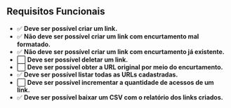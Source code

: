 ## Requisitos Funcionais

- ✅ **Deve ser possível criar um link.**
- ✅ **Não deve ser possível criar um link com encurtamento mal formatado.**
- ✅ **Não deve ser possível criar um link com encurtamento já existente.**
- ⬜ **Deve ser possível deletar um link.**
- ⬜ **Deve ser possível obter a URL original por meio do encurtamento.**
- ✅ **Deve ser possível listar todas as URLs cadastradas.**
- ⬜ **Deve ser possível incrementar a quantidade de acessos de um link.**
- ✅ **Deve ser possível baixar um CSV com o relatório dos links criados.**
